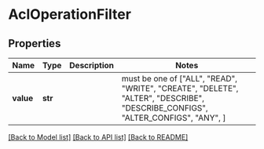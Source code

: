 # AclOperationFilter


## Properties
Name | Type | Description | Notes
------------ | ------------- | ------------- | -------------
**value** | **str** |  |  must be one of ["ALL", "READ", "WRITE", "CREATE", "DELETE", "ALTER", "DESCRIBE", "DESCRIBE_CONFIGS", "ALTER_CONFIGS", "ANY", ]

[[Back to Model list]](../README.md#documentation-for-models) [[Back to API list]](../README.md#documentation-for-api-endpoints) [[Back to README]](../README.md)


